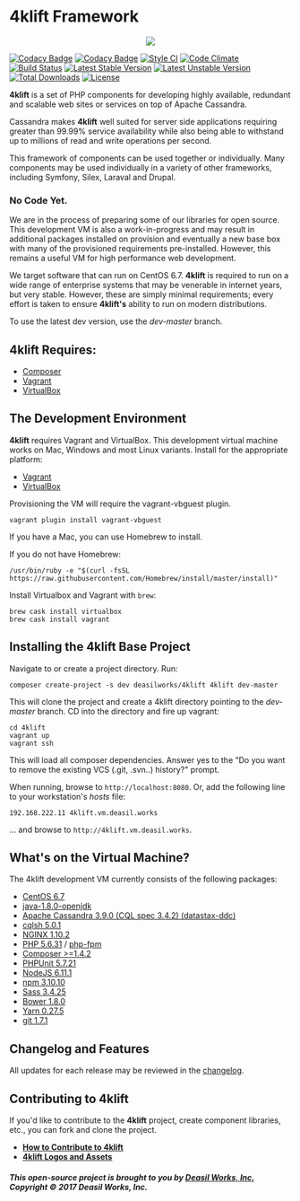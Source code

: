 
4klift Framework
===========================

<p align="center"><a href="https://symfony.com" target="_blank">
    <img src="https://raw.githubusercontent.com/deasilworks/4klift/master/assets/4KLIFT_Logo.png">
</a></p>

[![Codacy Badge](https://api.codacy.com/project/badge/Grade/682ff1742473405d88d14aa949debdc0)](https://www.codacy.com/app/cjimti/4klift?utm_source=github.com&utm_medium=referral&utm_content=deasilworks/4klift&utm_campaign=badger)
[![Codacy Badge](https://api.codacy.com/project/badge/Coverage/682ff1742473405d88d14aa949debdc0)](https://www.codacy.com/app/cjimti/4klift?utm_source=github.com&utm_medium=referral&utm_content=deasilworks/4klift&utm_campaign=Badge_Coverage)
[![Style CI](https://styleci.io/repos/96856089/shield?branch=master)](https://styleci.io/repos/96856089)
[![Code Climate](http://img.shields.io/codeclimate/github/deasilworks/4klift.svg)](https://codeclimate.com/github/deasilworks/4klift)
[![Build Status](https://travis-ci.org/deasilworks/4klift.svg?branch=dev)](https://travis-ci.org/deasilworks/4klift)
[![Latest Stable Version](https://poser.pugx.org/deasilworks/4klift/v/stable)](https://packagist.org/packages/deasilworks/4klift)
[![Latest Unstable Version](https://poser.pugx.org/deasilworks/4klift/v/unstable)](https://packagist.org/packages/deasilworks/4klift)
[![Total Downloads](https://poser.pugx.org/deasilworks/4klift/downloads)](https://packagist.org/packages/deasilworks/4klift)
[![License](https://poser.pugx.org/deasilworks/4klift/license)](https://packagist.org/packages/deasilworks/4klift)


**4klift** is a set of PHP components for developing highly available, redundant and scalable web sites or services on top of Apache Cassandra.

Cassandra makes **4klift** well suited for server side applications requiring greater than 99.99% service availability while also being able to withstand up to millions of read and write operations per second.

This framework of components can be used together or individually. Many components may be used individually in a variety of other frameworks, including Symfony, Silex, Laraval and Drupal.

### No Code Yet.

We are in the process of preparing some of our libraries for open source. This development VM is also a work-in-progress and may result in additional packages installed on provision and eventually a new base box with many of the provisioned requirements pre-installed. However, this remains a useful VM for high performance web development.

We target software that can run on CentOS 6.7. **4klift** is required to run on a wide range of enterprise systems that may be venerable in internet years, but very stable. However, these are simply minimal requirements; every effort is taken to ensure **4klift's** ability to run on modern distributions.

To use the latest dev version, use the *dev-master* branch.

## 4klift Requires:

  - [Composer](https://getcomposer.org/ "Composer")
  - [Vagrant](https://www.vagrantup.com/ "Vagrant")
  - [VirtualBox](https://www.virtualbox.org/ "VirtualBox")

## The Development Environment

**4klift** requires Vagrant and VirtualBox. This development virtual machine works on Mac, Windows and most Linux variants. Install for the appropriate platform:

  - [Vagrant](https://www.vagrantup.com/downloads.html "Download Vagrant")
  - [VirtualBox](https://www.virtualbox.org/wiki/Downloads "Download VirtualBox")

Provisioning the VM will require the vagrant-vbguest plugin.
   
    vagrant plugin install vagrant-vbguest

If you have a Mac, you can use Homebrew to install.

If you do not have Homebrew:

    /usr/bin/ruby -e "$(curl -fsSL https://raw.githubusercontent.com/Homebrew/install/master/install)"

Install Virtualbox and Vagrant with `brew`:

    brew cask install virtualbox
    brew cask install vagrant

## Installing the 4klift Base Project

Navigate to or create a project directory. Run:
    
    composer create-project -s dev deasilworks/4klift 4klift dev-master

This will clone the project and create a 4klift directory pointing to the *dev-master* branch. CD into the directory and fire up vagrant:

    cd 4klift
    vagrant up
    vagrant ssh

This will load all composer dependencies. Answer yes to the "Do you want to remove the existing VCS (.git, .svn..) history?" prompt.

When running, browse to `http://localhost:8080`.
Or, add the following line to your workstation's *hosts* file:

    192.168.222.11 4klift.vm.deasil.works

... and browse to `http://4klift.vm.deasil.works`.

## What's on the Virtual Machine?

The 4klift development VM currently consists of the following packages:

  - [CentOS 6.7](https://www.centos.org/)
  - [java-1.8.0-openjdk](http://openjdk.java.net/)
  - [Apache Cassandra 3.9.0 (CQL spec 3.4.2) (datastax-ddc)](https://academy.datastax.com/planet-cassandra/cassandra)
  - [cqlsh 5.0.1](http://docs.datastax.com/en/cql/3.3/cql/cql_reference/cqlsh.html)
  - [NGINX 1.10.2](https://nginx.org/en/)
  - [PHP 5.6.31](http://php.net/) / [php-fpm](https://php-fpm.org/)
  - [Composer >=1.4.2](https://getcomposer.org/)
  - [PHPUnit 5.7.21](https://phpunit.de/)
  - [NodeJS 6.11.1](https://nodejs.org/en/)
  - [npm 3.10.10](https://www.npmjs.com/)
  - [Sass 3.4.25](http://sass-lang.com/)
  - [Bower 1.8.0](https://bower.io/)
  - [Yarn 0.27.5](https://yarnpkg.com/en/)
  - [git 1.7.1](https://git-scm.com/)

## Changelog and Features

All updates for each release may be reviewed in the [changelog](CHANGELOG.md "4klift Changelog").

## Contributing to 4klift

If you'd like to contribute to the **4klift** project, create component libraries, etc., you can fork and clone the project.

- **[How to Contribute to 4klift](docs/CONTRIBUTING.md "Contributing to 4klift")**
- **[4klift Logos and Assets](assets/README.md "4klift Logos and Assets")**

##### This open-source project is brought to you by [Deasil Works, Inc.](http://deasil.works/) Copyright &copy; 2017 Deasil Works, Inc.

    

